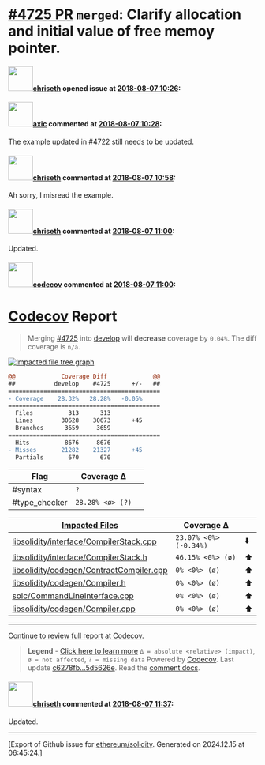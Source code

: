 # [\#4725 PR](https://github.com/ethereum/solidity/pull/4725) `merged`: Clarify allocation and initial value of free memoy pointer.

#### <img src="https://avatars.githubusercontent.com/u/9073706?v=4" width="50">[chriseth](https://github.com/chriseth) opened issue at [2018-08-07 10:26](https://github.com/ethereum/solidity/pull/4725):



#### <img src="https://avatars.githubusercontent.com/u/20340?v=4" width="50">[axic](https://github.com/axic) commented at [2018-08-07 10:28](https://github.com/ethereum/solidity/pull/4725#issuecomment-411011243):

The example updated in #4722 still needs to be updated.

#### <img src="https://avatars.githubusercontent.com/u/9073706?v=4" width="50">[chriseth](https://github.com/chriseth) commented at [2018-08-07 10:58](https://github.com/ethereum/solidity/pull/4725#issuecomment-411018000):

Ah sorry, I misread the example.

#### <img src="https://avatars.githubusercontent.com/u/9073706?v=4" width="50">[chriseth](https://github.com/chriseth) commented at [2018-08-07 11:00](https://github.com/ethereum/solidity/pull/4725#issuecomment-411018453):

Updated.

#### <img src="https://avatars.githubusercontent.com/in/254?v=4" width="50">[codecov](https://github.com/apps/codecov) commented at [2018-08-07 11:00](https://github.com/ethereum/solidity/pull/4725#issuecomment-411018459):

# [Codecov](https://codecov.io/gh/ethereum/solidity/pull/4725?src=pr&el=h1) Report
> Merging [#4725](https://codecov.io/gh/ethereum/solidity/pull/4725?src=pr&el=desc) into [develop](https://codecov.io/gh/ethereum/solidity/commit/c6278fbae1e1dac33ebfad7e8d42e071c9e78914?src=pr&el=desc) will **decrease** coverage by `0.04%`.
> The diff coverage is `n/a`.

[![Impacted file tree graph](https://codecov.io/gh/ethereum/solidity/pull/4725/graphs/tree.svg?src=pr&token=87PGzVEwU0&width=650&height=150)](https://codecov.io/gh/ethereum/solidity/pull/4725?src=pr&el=tree)

```diff
@@             Coverage Diff             @@
##           develop    #4725      +/-   ##
===========================================
- Coverage    28.32%   28.28%   -0.05%     
===========================================
  Files          313      313              
  Lines        30628    30673      +45     
  Branches      3659     3659              
===========================================
  Hits          8676     8676              
- Misses       21282    21327      +45     
  Partials       670      670
```

| Flag | Coverage Δ | |
|---|---|---|
| #syntax | `?` | |
| #type_checker | `28.28% <ø> (?)` | |

| [Impacted Files](https://codecov.io/gh/ethereum/solidity/pull/4725?src=pr&el=tree) | Coverage Δ | |
|---|---|---|
| [libsolidity/interface/CompilerStack.cpp](https://codecov.io/gh/ethereum/solidity/pull/4725/diff?src=pr&el=tree#diff-bGlic29saWRpdHkvaW50ZXJmYWNlL0NvbXBpbGVyU3RhY2suY3Bw) | `23.07% <0%> (-0.34%)` | :arrow_down: |
| [libsolidity/interface/CompilerStack.h](https://codecov.io/gh/ethereum/solidity/pull/4725/diff?src=pr&el=tree#diff-bGlic29saWRpdHkvaW50ZXJmYWNlL0NvbXBpbGVyU3RhY2suaA==) | `46.15% <0%> (ø)` | :arrow_up: |
| [libsolidity/codegen/ContractCompiler.cpp](https://codecov.io/gh/ethereum/solidity/pull/4725/diff?src=pr&el=tree#diff-bGlic29saWRpdHkvY29kZWdlbi9Db250cmFjdENvbXBpbGVyLmNwcA==) | `0% <0%> (ø)` | :arrow_up: |
| [libsolidity/codegen/Compiler.h](https://codecov.io/gh/ethereum/solidity/pull/4725/diff?src=pr&el=tree#diff-bGlic29saWRpdHkvY29kZWdlbi9Db21waWxlci5o) | `0% <0%> (ø)` | :arrow_up: |
| [solc/CommandLineInterface.cpp](https://codecov.io/gh/ethereum/solidity/pull/4725/diff?src=pr&el=tree#diff-c29sYy9Db21tYW5kTGluZUludGVyZmFjZS5jcHA=) | `0% <0%> (ø)` | :arrow_up: |
| [libsolidity/codegen/Compiler.cpp](https://codecov.io/gh/ethereum/solidity/pull/4725/diff?src=pr&el=tree#diff-bGlic29saWRpdHkvY29kZWdlbi9Db21waWxlci5jcHA=) | `0% <0%> (ø)` | :arrow_up: |

------

[Continue to review full report at Codecov](https://codecov.io/gh/ethereum/solidity/pull/4725?src=pr&el=continue).
> **Legend** - [Click here to learn more](https://docs.codecov.io/docs/codecov-delta)
> `Δ = absolute <relative> (impact)`, `ø = not affected`, `? = missing data`
> Powered by [Codecov](https://codecov.io/gh/ethereum/solidity/pull/4725?src=pr&el=footer). Last update [c6278fb...5d5626e](https://codecov.io/gh/ethereum/solidity/pull/4725?src=pr&el=lastupdated). Read the [comment docs](https://docs.codecov.io/docs/pull-request-comments).

#### <img src="https://avatars.githubusercontent.com/u/9073706?v=4" width="50">[chriseth](https://github.com/chriseth) commented at [2018-08-07 11:37](https://github.com/ethereum/solidity/pull/4725#issuecomment-411026687):

Updated.


-------------------------------------------------------------------------------



[Export of Github issue for [ethereum/solidity](https://github.com/ethereum/solidity). Generated on 2024.12.15 at 06:45:24.]
